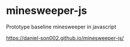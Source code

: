 # minesweeper-js
Prototype baseline minesweeper in javascript

https://daniel-son002.github.io/minesweeper-js/
